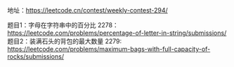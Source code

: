地址：https://leetcode.cn/contest/weekly-contest-294/

题目1：字母在字符串中的百分比
2278： https://leetcode.com/problems/percentage-of-letter-in-string/submissions/
题目2：装满石头的背包的最大数量
2279: https://leetcode.com/problems/maximum-bags-with-full-capacity-of-rocks/submissions/